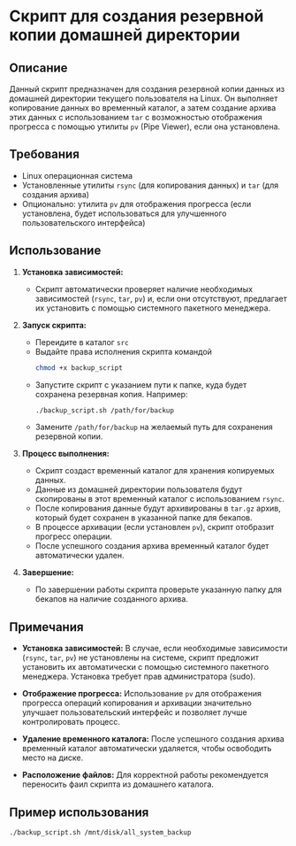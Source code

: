 # Скрипт для создания резервной копии домашней директории

## Описание

Данный скрипт предназначен для создания резервной копии данных из домашней директории текущего пользователя на Linux. Он выполняет копирование данных во временный каталог, а затем создание архива этих данных с использованием `tar` с возможностью отображения прогресса с помощью утилиты `pv` (Pipe Viewer), если она установлена.

## Требования

- Linux операционная система
- Установленные утилиты `rsync` (для копирования данных) и `tar` (для создания архива)
- Опционально: утилита `pv` для отображения прогресса (если установлена, будет использоваться для улучшенного пользовательского интерфейса)

## Использование

1. **Установка зависимостей:**
   - Скрипт автоматически проверяет наличие необходимых зависимостей (`rsync`, `tar`, `pv`) и, если они отсутствуют, предлагает их установить с помощью системного пакетного менеджера.

2. **Запуск скрипта:**
   - Переидите в каталог `src`
   - Выдайте права исполнения скрипта командой
     ```bash
     chmod +x backup_script
     ```
   - Запустите скрипт с указанием пути к папке, куда будет сохранена резервная копия. Например:
     ```bash
     ./backup_script.sh /path/for/backup
     ```
   - Замените `/path/for/backup` на желаемый путь для сохранения резервной копии.

3. **Процесс выполнения:**
   - Скрипт создаст временный каталог для хранения копируемых данных.
   - Данные из домашней директории пользователя будут скопированы в этот временный каталог с использованием `rsync`.
   - После копирования данные будут архивированы в `tar.gz` архив, который будет сохранен в указанной папке для бекапов.
   - В процессе архивации (если установлен `pv`), скрипт отобразит прогресс операции.
   - После успешного создания архива временный каталог будет автоматически удален.

4. **Завершение:**
   - По завершении работы скрипта проверьте указанную папку для бекапов на наличие созданного архива.

## Примечания

- **Установка зависимостей:** В случае, если необходимые зависимости (`rsync`, `tar`, `pv`) не установлены на системе, скрипт предложит установить их автоматически с помощью системного пакетного менеджера. Установка требует прав администратора (sudo).

- **Отображение прогресса:** Использование `pv` для отображения прогресса операций копирования и архивации значительно улучшает пользовательский интерфейс и позволяет лучше контролировать процесс.

- **Удаление временного каталога:** После успешного создания архива временный каталог автоматически удаляется, чтобы освободить место на диске.

- **Расположение файлов:** Для корректной работы рекомендуется переносить фаил скрипта из домашнего каталога.

## Пример использования

```bash
./backup_script.sh /mnt/disk/all_system_backup
